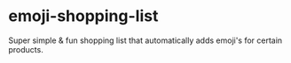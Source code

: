 # emoji-shopping-list
Super simple &amp; fun shopping list that automatically adds emoji's for certain products.
